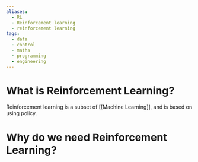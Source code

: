 ```yaml
---
aliases:
  - RL
  - Reinforcement learning
  - reinforcement learning
tags:
  - data
  - control
  - maths
  - programming
  - engineering
---
```

# What is Reinforcement Learning?
Reinforcement learning is a subset of [[Machine Learning]], and is based on using policy. 

# Why do we need Reinforcement Learning?
